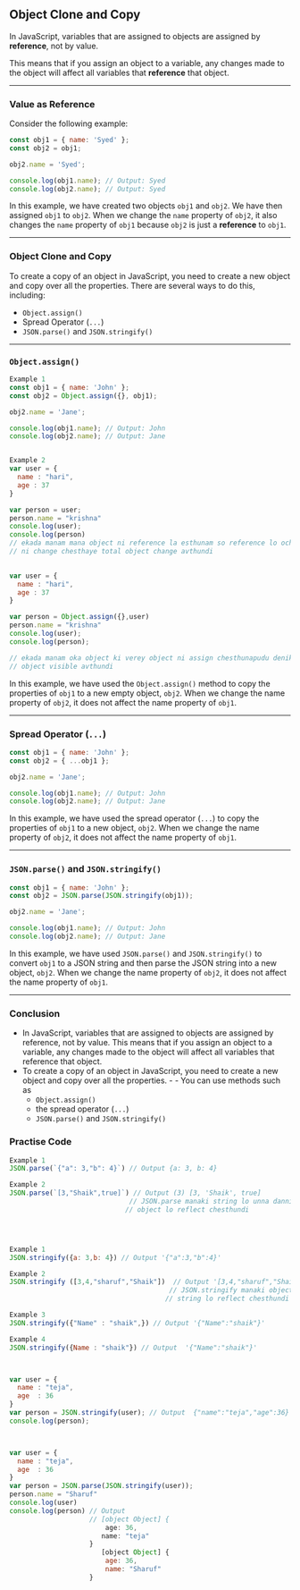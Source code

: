 ## Object Clone and Copy

In JavaScript, variables that are assigned to objects are assigned by **reference**, not by value. 

This means that if you assign an object to a variable, any changes made to the object will affect all variables that **reference** that object.

---

### Value as Reference
Consider the following example:
```javascript
const obj1 = { name: 'Syed' };
const obj2 = obj1;

obj2.name = 'Syed';

console.log(obj1.name); // Output: Syed
console.log(obj2.name); // Output: Syed
```

In this example, we have created two objects `obj1` and `obj2`. We have then assigned `obj1` to `obj2`. When we change the `name` property of `obj2`, it also changes the `name` property of `obj1` because `obj2` is just a **reference** to `obj1`.

---

### Object Clone and Copy
To create a copy of an object in JavaScript, you need to create a new object and copy over all the properties. There are several ways to do this, including:
- `Object.assign()`
- Spread Operator (`...`)
- `JSON.parse()` and `JSON.stringify()`

---

### `Object.assign()`
```javascript
Example 1
const obj1 = { name: 'John' };
const obj2 = Object.assign({}, obj1);

obj2.name = 'Jane';

console.log(obj1.name); // Output: John
console.log(obj2.name); // Output: Jane


Example 2
var user = {
  name : "hari",
  age : 37
}

var person = user;
person.name = "krishna"
console.log(user);
console.log(person)
// ekada manam mana object ni reference la esthunam so reference lo ochina object 
// ni change chesthaye total object change avthundi

 
var user = {
  name : "hari",
  age : 37
}

var person = Object.assign({},user)
person.name = "krishna"
console.log(user);
console.log(person);

// ekada manam oka object ki verey object ni assign chesthunapudu deniki daniki 
// object visible avthundi
```
In this example, we have used the `Object.assign()` method to copy the properties of `obj1` to a new empty object, `obj2`. When we change the name property of `obj2`, it does not affect the name property of `obj1`.

---

### Spread Operator (`...`)
```javascript
const obj1 = { name: 'John' };
const obj2 = { ...obj1 };

obj2.name = 'Jane';

console.log(obj1.name); // Output: John
console.log(obj2.name); // Output: Jane
```
In this example, we have used the spread operator (`...`) to copy the properties of `obj1` to a new object, `obj2`. When we change the name property of `obj2`, it does not affect the name property of `obj1`.

--- 

### `JSON.parse()` and `JSON.stringify()`
```javascript
const obj1 = { name: 'John' };
const obj2 = JSON.parse(JSON.stringify(obj1));

obj2.name = 'Jane';

console.log(obj1.name); // Output: John
console.log(obj2.name); // Output: Jane
```
In this example, we have used `JSON.parse()` and `JSON.stringify()` to convert `obj1` to a JSON string and then parse the JSON string into a new object, `obj2`. When we change the name property of `obj2`, it does not affect the name property of `obj1`.

---

### Conclusion
- In JavaScript, variables that are assigned to objects are assigned by reference, not by value. This means that if you assign an object to a variable, any changes made to the object will affect all variables that reference that object. 
- To create a copy of an object in JavaScript, you need to create a new object and copy over all the properties. - - You can use methods such as 
    - `Object.assign()`
    - the spread operator (`...`)
    - `JSON.parse()` and `JSON.stringify()`



### Practise Code
```javascript
Example 1
JSON.parse(`{"a": 3,"b": 4}`) // Output {a: 3, b: 4}                

Example 2
JSON.parse(`[3,"Shaik",true]`) // Output (3) [3, 'Shaik', true]
                              // JSON.parse manaki string lo unna danni 
                             // object lo reflect chesthundi




Example 1
JSON.stringify({a: 3,b: 4}) // Output '{"a":3,"b":4}'            

Example 2 
JSON.stringify ([3,4,"sharuf","Shaik"])  // Output '[3,4,"sharuf","Shaik"]'
                                        // JSON.stringify manaki object lo unna danni  
                                       // string lo reflect chesthundi

Example 3
JSON.stringify({"Name" : "shaik",}) // Output '{"Name":"shaik"}'

Example 4
JSON.stringify({Name : "shaik"}) // Output  '{"Name":"shaik"}'



var user = {
  name : "teja",
  age  : 36
}
var person = JSON.stringify(user); // Output  {"name":"teja","age":36}
console.log(person);



var user = {
  name : "teja",
  age  : 36
}
var person = JSON.parse(JSON.stringify(user));
person.name = "Sharuf"
console.log(user)
console.log(person) // Output 
                    // [object Object] {
                        age: 36,
                       name: "teja"
                    }
                       [object Object] {
                        age: 36,
                        name: "Sharuf"
                    }
```